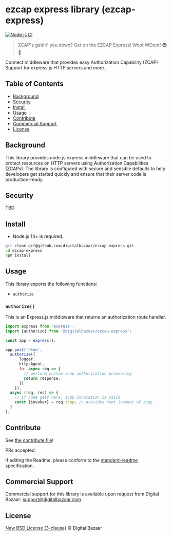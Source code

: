 # ezcap express library (ezcap-express)

[![Node.js CI](https://github.com/digitalbazaar/ezcap-express/workflows/Node.js%20CI/badge.svg)](https://github.com/digitalbazaar/ezcap-express/actions?query=workflow%3A%22Node.js+CI%22)

> ZCAP's gettin' you down? Get on the EZCAP Express! Woot WOoot! 🚇🎉

Connect middleware that provides easy Authorization Capability (ZCAP) Support
for express.js HTTP servers and more.

## Table of Contents

- [Background](#background)
- [Security](#security)
- [Install](#install)
- [Usage](#usage)
- [Contribute](#contribute)
- [Commercial Support](#commercial-support)
- [License](#license)

## Background

This library provides node.js express middleware that can be used to protect
resources on HTTP servers using Authorization Capabilities (ZCAPs). The library
is configured with secure and sensible defaults to help developers get started
quickly and ensure that their server code is production-ready.

## Security

TBD

## Install

- Node.js 14+ is required.

```sh
git clone git@github.com:digitalbazaar/ezcap-express.git
cd ezcap-express
npm install
```

## Usage

This library exports the following functions:

* `authorize`

### `authorize()`

This is an Express.js middleware that returns an authorization route handler.

```js
import express from 'express';
import {authorize} from '@digitalbazaar/ezcap-express';

const app = express();

app.post('/foo',
  authorize({
      logger,
      httpsAgent,
      fn: async req => {
        // perform custom zcap authorization processing
        return response;
      })      
    }),
  async (req, res) => {
    // if code gets here, zcap invocation is valid
    const {invoker} = req.zcap; // provides root invoker of zcap
  }
);
```

## Contribute

See [the contribute file](https://github.com/digitalbazaar/bedrock/blob/master/CONTRIBUTING.md)!

PRs accepted.

If editing the Readme, please conform to the
[standard-readme](https://github.com/RichardLitt/standard-readme) specification.

## Commercial Support

Commercial support for this library is available upon request from
Digital Bazaar: support@digitalbazaar.com

## License

[New BSD License (3-clause)](LICENSE) © Digital Bazaar
